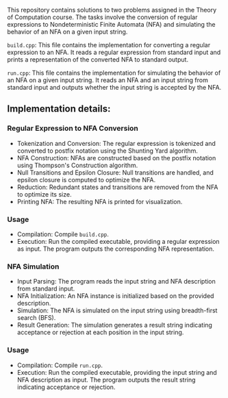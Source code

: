 This repository contains solutions to two problems assigned in the Theory of Computation course. The tasks involve the conversion of regular expressions to Nondeterministic Finite Automata (NFA) and simulating the behavior of an NFA on a given input string.

`build.cpp`: This file contains the implementation for converting a regular expression to an NFA. It reads a regular expression from standard input and prints a representation of the converted NFA to standard output.

`run.cpp`: This file contains the implementation for simulating the behavior of an NFA on a given input string. It reads an NFA and an input string from standard input and outputs whether the input string is accepted by the NFA.

## Implementation details:

### Regular Expression to NFA Conversion
- Tokenization and Conversion: The regular expression is tokenized and converted to postfix notation using the Shunting Yard algorithm.
- NFA Construction: NFAs are constructed based on the postfix notation using Thompson's Construction algorithm.
- Null Transitions and Epsilon Closure: Null transitions are handled, and epsilon closure is computed to optimize the NFA.
- Reduction: Redundant states and transitions are removed from the NFA to optimize its size.
- Printing NFA: The resulting NFA is printed for visualization.
### Usage
- Compilation: Compile `build.cpp`.
- Execution: Run the compiled executable, providing a regular expression as input. The program outputs the corresponding NFA representation.


### NFA Simulation
- Input Parsing: The program reads the input string and NFA description from standard input.
- NFA Initialization: An NFA instance is initialized based on the provided description.
- Simulation: The NFA is simulated on the input string using breadth-first search (BFS).
- Result Generation: The simulation generates a result string indicating acceptance or rejection at each position in the input string.
### Usage
- Compilation: Compile `run.cpp`.
- Execution: Run the compiled executable, providing the input string and NFA description as input. The program outputs the result string indicating acceptance or rejection.

